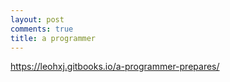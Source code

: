 ```yaml
---
layout: post
comments: true
title: a programmer
---
```




https://leohxj.gitbooks.io/a-programmer-prepares/

